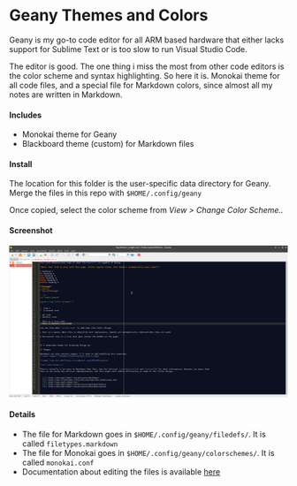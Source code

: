 # Geany Themes and Colors

Geany is my go-to code editor for all ARM based hardware that either lacks support for Sublime Text or is too slow to run Visual Studio Code.

The editor is good. The one thing i miss the most from other code editors is the color scheme and syntax highlighting. So here it is. Monokai theme for all code files, and a special file for Markdown colors, since almost all my notes are written in Markdown.

#### Includes

- Monokai theme for Geany
- Blackboard theme (custom) for Markdown files

#### Install
The location for this folder is the user-specific data directory for Geany. Merge the files in this repo with `$HOME/.config/geany`

Once copied, select the color scheme from _View > Change Color Scheme.._

#### Screenshot

![Screenshot for Markdown syntax highlighting](https://github.com/aamnah/geany/blob/master/screenshots/markdown.png)


#### Details

- The file for Markdown goes in `$HOME/.config/geany/filedefs/`. It is called `filetypes.markdown`
- The file for Monokai goes in `$HOME/.config/geany/colorschemes/`. It is called `monokai.conf`
- Documentation about editing the files is available [here](https://www.geany.org/manual/current/index.html)
